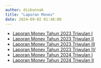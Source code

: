 ```yaml
---
author: disbunnak
title: "Laporan Monev"
date: 2024-09-02 01:48:08
---
```

<ul>
<li><a href="https://drive.google.com/file/d/1zbkhs4nIPpNbvlSyI5OTJNhoP45SP5M5/view?usp=drive_link">Laporan Monev Tahun 2023 Triwulan I</a></li>
<li><a href="https://drive.google.com/file/d/1d3-LUBOfEc6h6qpAsCF2mEPNvNEwqLMc/view?usp=drive_link">Laporan Monev Tahun 2023 Triwulan II</a></li>
<li><a href="https://drive.google.com/file/d/1QwakraK6V3DZfzeJ_lEAk2ShqytF6b5U/view?usp=sharing" target="_blank" rel="noopener">Laporan Monev Tahun 2023 Triwulan III</a></li>
<li><a href="https://drive.google.com/file/d/1WKFIqcBiLkBI9akxsqw_n9YVamvkXgsm/view?usp=sharing" target="_blank" rel="noopener">Laporan Monev Tahun 2023 Triwulan IV</a></li>
<li><a href="https://drive.google.com/file/d/1rKt-Qz1YgIRQ9F6jeQ9_4rc1PWUy9Qs9/view?usp=sharing" target="_blank" rel="noopener">Laporan Monev Tahun 2024 Triwulan I</a></li>
<li><a href="https://drive.google.com/file/d/105kEeY9cawV5huhs98zvBQ6U37vSfprl/view?usp=sharing" target="_blank" rel="noopener">Laporan Monev Tahun 2024 Triwulan II</a></li>
</ul>
